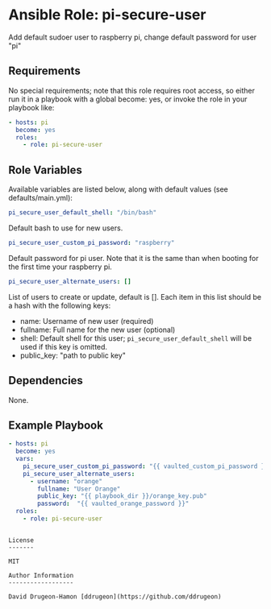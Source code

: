 Ansible Role: pi-secure-user
=========
Add default sudoer user to raspberry pi, change default password for user "pi"

Requirements
------------

No special requirements; note that this role requires root access, so either run it in a playbook with a global become: yes, or invoke the role in your playbook like:

```yaml
- hosts: pi
  become: yes
  roles:
    - role: pi-secure-user
```

Role Variables
--------------

Available variables are listed below, along with default values (see defaults/main.yml):

```yaml
pi_secure_user_default_shell: "/bin/bash"
```
Default bash to use for new users.

```yaml
pi_secure_user_custom_pi_password: "raspberry"
```
Default password for pi user. Note that it is the same than when booting for the first time your raspberry pi.

```yaml
pi_secure_user_alternate_users: []
```
List of users to create or update, default is []. Each item in this list should be a hash with the following keys:
- name: Username of new user (required)
- fullname: Full name for the new user (optional)
- shell: Default shell for this user; `pi_secure_user_default_shell` will be used if this key is omitted.
- public_key: "path to public key"

Dependencies
------------

None.

Example Playbook
----------------

```yaml
- hosts: pi
  become: yes
  vars:
    pi_secure_user_custom_pi_password: "{{ vaulted_custom_pi_password }}"
    pi_secure_user_alternate_users:
      - username: "orange"
        fullname: "User Orange"
        public_key: "{{ playbook_dir }}/orange_key.pub"
        password:  "{{ vaulted_orange_password }}"
  roles:
    - role: pi-secure-user
```

```

License
-------

MIT

Author Information
------------------

David Drugeon-Hamon [ddrugeon](https://github.com/ddrugeon)